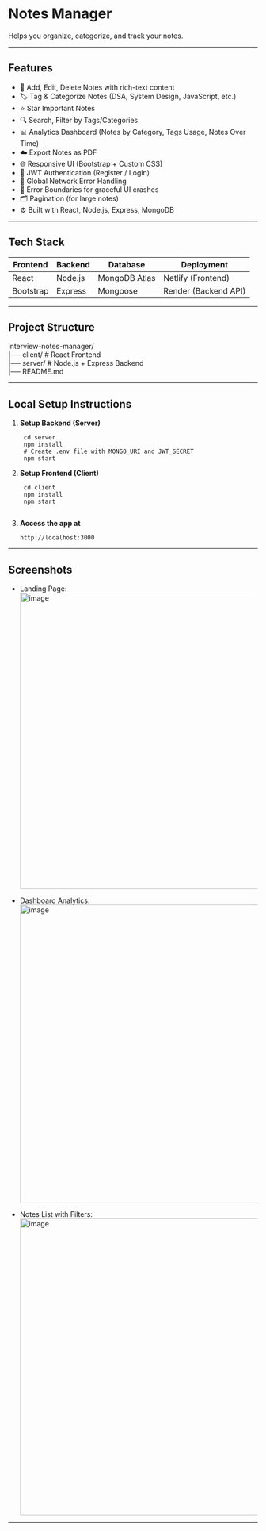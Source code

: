 # Notes Manager 

Helps you organize, categorize, and track your notes. 

---

## Features

- 📝 Add, Edit, Delete Notes with rich-text content
- 🏷️ Tag & Categorize Notes (DSA, System Design, JavaScript, etc.)
- ⭐ Star Important Notes
- 🔍 Search, Filter by Tags/Categories
- 📊 Analytics Dashboard (Notes by Category, Tags Usage, Notes Over Time)
- ☁️ Export Notes as PDF
- 🌐 Responsive UI (Bootstrap + Custom CSS)
- 🔐 JWT Authentication (Register / Login)
- 📡 Global Network Error Handling
- 🛑 Error Boundaries for graceful UI crashes
- 🗂 Pagination (for large notes)
- ⚙️ Built with React, Node.js, Express, MongoDB

---

## Tech Stack

| Frontend  | Backend | Database | Deployment |
|-----------|---------|----------|------------|
| React     | Node.js | MongoDB Atlas | Netlify (Frontend) |
| Bootstrap | Express | Mongoose | Render (Backend API) |

---

## Project Structure

interview-notes-manager/  
|── client/ # React Frontend  
|── server/ # Node.js + Express Backend  
|── README.md

---

## Local Setup Instructions

1. **Setup Backend (Server)**
   ```
    cd server
    npm install
    # Create .env file with MONGO_URI and JWT_SECRET
    npm start

2. **Setup Frontend (Client)**
   ```
    cd client
    npm install
    npm start
  
3. **Access the app at**
   ```
   http://localhost:3000

---

## Screenshots
- Landing Page:
  <img width="1365" height="598" alt="image" src="/screenshots/landing-page.png" />

- Dashboard Analytics:
  <img width="1365" height="602" alt="image" src="/screenshots/dashboard-analytics.png" />

- Notes List with Filters:
  <img width="1362" height="599" alt="image" src="/screenshots/notes-list.png" />

---






